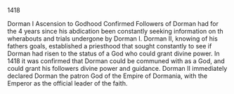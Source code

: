 1418






Dorman I Ascension to Godhood Confirmed
Followers of Dorman had for the 4 years since his abdication been constantly seeking information on th wherabouts and trials undergone by Dorman I.  Dorman II, knowing of his fathers goals, established a priesthood that sought constantly to see if Dorman had risen to the status of a God who could grant divine power.  In 1418 it was confirmed that Dorman could be communed with as a God, and could grant his followers divine power and guidance.  Dorman II immediately declared Dorman the patron God of the Empire of Dormania, with the Emperor as the official leader of the faith.